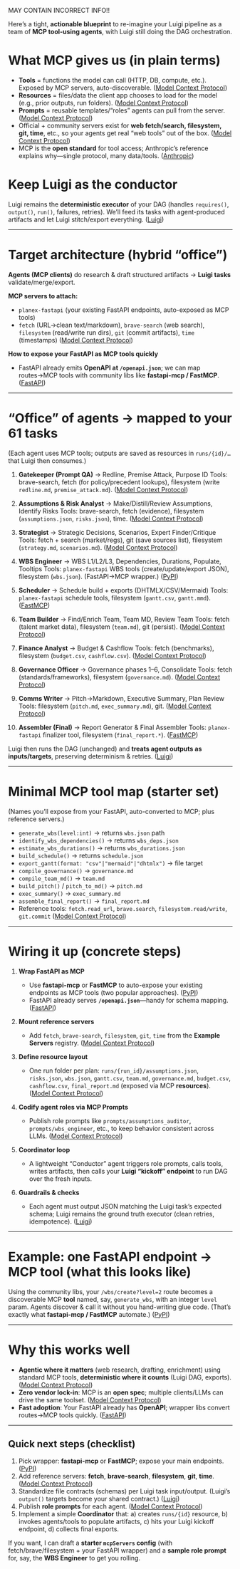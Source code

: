 MAY CONTAIN INCORRECT INFO!!


Here’s a tight, **actionable blueprint** to re-imagine your Luigi pipeline as a team of **MCP tool-using agents**, with Luigi still doing the DAG orchestration.

# What MCP gives us (in plain terms)

* **Tools** = functions the model can call (HTTP, DB, compute, etc.). Exposed by MCP servers, auto-discoverable. ([Model Context Protocol][1])
* **Resources** = files/data the client app chooses to load for the model (e.g., prior outputs, run folders). ([Model Context Protocol][2])
* **Prompts** = reusable templates/“roles” agents can pull from the server. ([Model Context Protocol][3])
* Official + community servers exist for **web fetch/search, filesystem, git, time**, etc., so your agents get real “web tools” out of the box. ([Model Context Protocol][4])
* MCP is the **open standard** for tool access; Anthropic’s reference explains why—single protocol, many data/tools. ([Anthropic][5])

# Keep Luigi as the conductor

Luigi remains the **deterministic executor** of your DAG (handles `requires()`, `output()`, `run()`, failures, retries). We’ll feed its tasks with agent-produced artifacts and let Luigi stitch/export everything. ([Luigi][6])

---

# Target architecture (hybrid “office”)

**Agents (MCP clients)** do research & draft structured artifacts → **Luigi tasks** validate/merge/export.

**MCP servers to attach:**

* `planex-fastapi` (your existing FastAPI endpoints, auto-exposed as MCP tools)
* `fetch` (URL→clean text/markdown), `brave-search` (web search), `filesystem` (read/write run dirs), `git` (commit artifacts), `time` (timestamps) ([Model Context Protocol][4])

**How to expose your FastAPI as MCP tools quickly**

* FastAPI already emits **OpenAPI at `/openapi.json`**; we can map routes→MCP tools with community libs like **fastapi-mcp / FastMCP**. ([FastAPI][7])

---

# “Office” of agents → mapped to your 61 tasks

(Each agent uses MCP tools; outputs are saved as resources in `runs/{id}/…` that Luigi then consumes.)

1. **Gatekeeper (Prompt QA)** → Redline, Premise Attack, Purpose ID
   Tools: brave-search, fetch (for policy/precedent lookups), filesystem (write `redline.md`, `premise_attack.md`). ([Model Context Protocol][4])

2. **Assumptions & Risk Analyst** → Make/Distill/Review Assumptions, Identify Risks
   Tools: brave-search, fetch (evidence), filesystem (`assumptions.json`, `risks.json`), time. ([Model Context Protocol][4])

3. **Strategist** → Strategic Decisions, Scenarios, Expert Finder/Critique
   Tools: fetch + search (market/regs), git (save sources list), filesystem (`strategy.md`, `scenarios.md`). ([Model Context Protocol][4])

4. **WBS Engineer** → WBS L1/L2/L3, Dependencies, Durations, Populate, Tooltips
   Tools: `planex-fastapi` WBS tools (create/update/export JSON), filesystem (`wbs.json`). (FastAPI→MCP wrapper.) ([PyPI][8])

5. **Scheduler** → Schedule build + exports (DHTMLX/CSV/Mermaid)
   Tools: `planex-fastapi` schedule tools, filesystem (`gantt.csv`, `gantt.mmd`). ([FastMCP][9])

6. **Team Builder** → Find/Enrich Team, Team MD, Review Team
   Tools: fetch (talent market data), filesystem (`team.md`), git (persist). ([Model Context Protocol][4])

7. **Finance Analyst** → Budget & Cashflow
   Tools: fetch (benchmarks), filesystem (`budget.csv`, `cashflow.csv`). ([Model Context Protocol][4])

8. **Governance Officer** → Governance phases 1–6, Consolidate
   Tools: fetch (standards/frameworks), filesystem (`governance.md`). ([Model Context Protocol][4])

9. **Comms Writer** → Pitch→Markdown, Executive Summary, Plan Review
   Tools: filesystem (`pitch.md`, `exec_summary.md`), git. ([Model Context Protocol][4])

10. **Assembler (Final)** → Report Generator & Final Assembler
    Tools: `planex-fastapi` finalizer tool, filesystem (`final_report.*`). ([FastMCP][9])

Luigi then runs the DAG (unchanged) and **treats agent outputs as inputs/targets**, preserving determinism & retries. ([Luigi][6])

---

# Minimal MCP tool map (starter set)

(Names you’ll expose from your FastAPI, auto-converted to MCP; plus reference servers.)

* `generate_wbs(level:int)` → returns `wbs.json` path
* `identify_wbs_dependencies()` → returns `wbs_deps.json`
* `estimate_wbs_durations()` → returns `wbs_durations.json`
* `build_schedule()` → returns `schedule.json`
* `export_gantt(format: "csv"|"mermaid"|"dhtmlx")` → file target
* `compile_governance()` → `governance.md`
* `compile_team_md()` → `team.md`
* `build_pitch()` / `pitch_to_md()` → `pitch.md`
* `exec_summary()` → `exec_summary.md`
* `assemble_final_report()` → `final_report.md`
* Reference tools: `fetch.read_url`, `brave.search`, `filesystem.read/write`, `git.commit` ([Model Context Protocol][4])

---

# Wiring it up (concrete steps)

1. **Wrap FastAPI as MCP**

   * Use **fastapi-mcp** or **FastMCP** to auto-expose your existing endpoints as MCP tools (two popular approaches). ([PyPI][8])
   * FastAPI already serves **`/openapi.json`**—handy for schema mapping. ([FastAPI][7])

2. **Mount reference servers**

   * Add `fetch`, `brave-search`, `filesystem`, `git`, `time` from the **Example Servers** registry. ([Model Context Protocol][4])

3. **Define resource layout**

   * One run folder per plan: `runs/{run_id}/assumptions.json`, `risks.json`, `wbs.json`, `gantt.csv`, `team.md`, `governance.md`, `budget.csv`, `cashflow.csv`, `final_report.md` (exposed via MCP **resources**). ([Model Context Protocol][2])

4. **Codify agent roles via MCP Prompts**

   * Publish role prompts like `prompts/assumptions_auditor`, `prompts/wbs_engineer`, etc., to keep behavior consistent across LLMs. ([Model Context Protocol][3])

5. **Coordinator loop**

   * A lightweight “Conductor” agent triggers role prompts, calls tools, writes artifacts, then calls your **Luigi “kickoff” endpoint** to run DAG over the fresh inputs.

6. **Guardrails & checks**

   * Each agent must output JSON matching the Luigi task’s expected schema; Luigi remains the ground truth executor (clean retries, idempotence). ([Luigi][6])

---

# Example: one FastAPI endpoint → MCP tool (what this looks like)

Using the community libs, your `/wbs/create?level=2` route becomes a discoverable MCP **tool** named, say, `generate_wbs`, with an integer `level` param. Agents discover & call it without you hand-writing glue code. (That’s exactly what **fastapi-mcp / FastMCP** automate.) ([PyPI][8])

---

# Why this works well

* **Agentic where it matters** (web research, drafting, enrichment) using standard MCP tools, **deterministic where it counts** (Luigi DAG, exports). ([Model Context Protocol][4])
* **Zero vendor lock-in**: MCP is an **open spec**; multiple clients/LLMs can drive the same toolset. ([Model Context Protocol][2])
* **Fast adoption**: Your FastAPI already has **OpenAPI**; wrapper libs convert routes→MCP tools quickly. ([FastAPI][7])

---

## Quick next steps (checklist)

1. Pick wrapper: **fastapi-mcp** or **FastMCP**; expose your main endpoints. ([PyPI][8])
2. Add reference servers: **fetch**, **brave-search**, **filesystem**, **git**, **time**. ([Model Context Protocol][4])
3. Standardize file contracts (schemas) per Luigi task input/output. (Luigi’s `output()` targets become your shared contract.) ([Luigi][10])
4. Publish **role prompts** for each agent. ([Model Context Protocol][3])
5. Implement a simple **Coordinator** that:
   a) creates `runs/{id}` resource,
   b) invokes agents/tools to populate artifacts,
   c) hits your Luigi kickoff endpoint,
   d) collects final exports.

If you want, I can draft a **starter `mcpServers` config** (with fetch/brave/filesystem + your FastAPI wrapper) and a **sample role prompt** for, say, the **WBS Engineer** to get you rolling.

[1]: https://modelcontextprotocol.io/docs/concepts/tools?utm_source=chatgpt.com "Tools"
[2]: https://modelcontextprotocol.io/specification/latest?utm_source=chatgpt.com "Specification"
[3]: https://modelcontextprotocol.io/docs/concepts/prompts?utm_source=chatgpt.com "Prompts"
[4]: https://modelcontextprotocol.io/examples "Example Servers - Model Context Protocol"
[5]: https://www.anthropic.com/news/model-context-protocol?utm_source=chatgpt.com "Introducing the Model Context Protocol"
[6]: https://luigi.readthedocs.io/?utm_source=chatgpt.com "Getting Started — Luigi 3.6.0 documentation"
[7]: https://fastapi.tiangolo.com/tutorial/metadata/?utm_source=chatgpt.com "Metadata and Docs URLs - FastAPI"
[8]: https://pypi.org/project/fastapi-mcp/?utm_source=chatgpt.com "fastapi-mcp"
[9]: https://gofastmcp.com/integrations/fastapi?utm_source=chatgpt.com "FastAPI 🤝 FastMCP"
[10]: https://luigi.readthedocs.io/en/latest/tasks.html?utm_source=chatgpt.com "Tasks — Luigi 3.6.0 documentation - Read the Docs"
